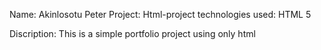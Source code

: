 Name: Akinlosotu Peter
Project: Html-project
technologies used: HTML 5

Discription: This is a simple portfolio project using only html